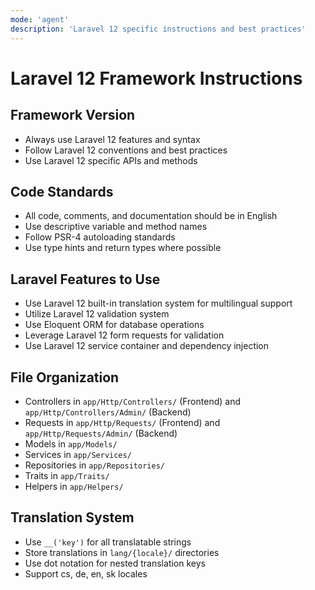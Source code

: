 ```yaml
---
mode: 'agent'
description: 'Laravel 12 specific instructions and best practices'
---
```


# Laravel 12 Framework Instructions

## Framework Version
- Always use Laravel 12 features and syntax
- Follow Laravel 12 conventions and best practices
- Use Laravel 12 specific APIs and methods

## Code Standards
- All code, comments, and documentation should be in English
- Use descriptive variable and method names
- Follow PSR-4 autoloading standards
- Use type hints and return types where possible

## Laravel Features to Use
- Use Laravel 12 built-in translation system for multilingual support
- Utilize Laravel 12 validation system
- Use Eloquent ORM for database operations
- Leverage Laravel 12 form requests for validation
- Use Laravel 12 service container and dependency injection

## File Organization
- Controllers in `app/Http/Controllers/` (Frontend) and `app/Http/Controllers/Admin/` (Backend)
- Requests in `app/Http/Requests/` (Frontend) and `app/Http/Requests/Admin/` (Backend)
- Models in `app/Models/`
- Services in `app/Services/`
- Repositories in `app/Repositories/`
- Traits in `app/Traits/`
- Helpers in `app/Helpers/`

## Translation System
- Use `__('key')` for all translatable strings
- Store translations in `lang/{locale}/` directories
- Use dot notation for nested translation keys
- Support cs, de, en, sk locales
